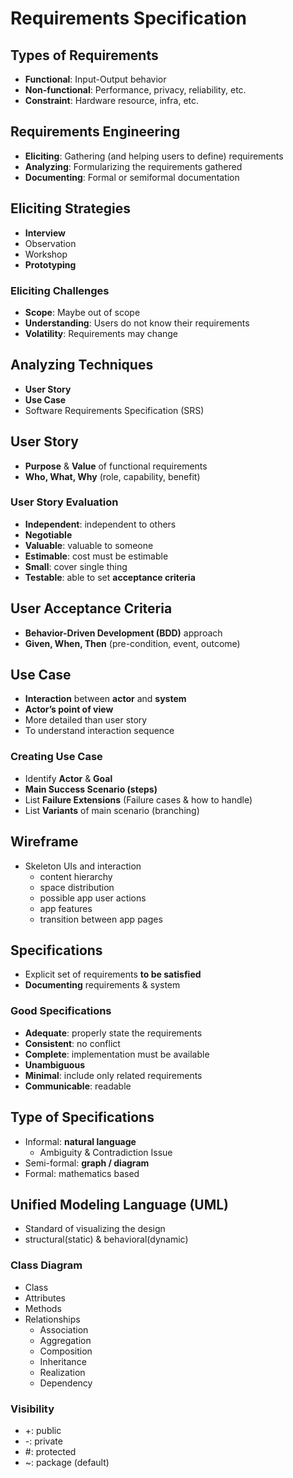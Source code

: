 # Requirements Specification

## Types of Requirements

- **Functional**: Input-Output behavior
- **Non-functional**: Performance, privacy, reliability, etc.
- **Constraint**: Hardware resource, infra, etc.

## Requirements Engineering

- **Eliciting**: Gathering (and helping users to define) requirements
- **Analyzing**: Formularizing the requirements gathered
- **Documenting**: Formal or semiformal documentation

## Eliciting Strategies

- **Interview**
- Observation
- Workshop
- **Prototyping**

### Eliciting Challenges

- **Scope**: Maybe out of scope
- **Understanding**: Users do not know their requirements
- **Volatility**: Requirements may change

## Analyzing Techniques

- **User Story**
- **Use Case**
- Software Requirements Specification (SRS)

## User Story

- **Purpose** & **Value** of functional requirements
- **Who, What, Why** (role, capability, benefit)

### User Story Evaluation

- **Independent**: independent to others
- **Negotiable**
- **Valuable**: valuable to someone
- **Estimable**: cost must be estimable
- **Small**: cover single thing
- **Testable**: able to set **acceptance criteria**

## User Acceptance Criteria

- **Behavior-Driven Development (BDD)** approach
- **Given, When, Then** (pre-condition, event, outcome)

## Use Case

- **Interaction** between **actor** and **system**
- **Actor’s point of view**
- More detailed than user story
- To understand interaction sequence

### Creating Use Case

- Identify **Actor** & **Goal**
- **Main Success Scenario (steps)**
- List **Failure Extensions** (Failure cases & how to handle)
- List **Variants** of main scenario (branching)

## Wireframe

- Skeleton UIs and interaction
    - content hierarchy
    - space distribution
    - possible app user actions
    - app features
    - transition between app pages

## Specifications

- Explicit set of requirements **to be satisfied**
- **Documenting** requirements & system

### Good Specifications

- **Adequate**: properly state the requirements
- **Consistent**: no conflict
- **Complete**: implementation must be available
- **Unambiguous**
- **Minimal**: include only related requirements
- **Communicable**: readable

## Type of Specifications

- Informal: **natural language**
    - Ambiguity & Contradiction Issue
- Semi-formal: **graph / diagram**
- Formal: mathematics based

## Unified Modeling Language (UML)

- Standard of visualizing the design
- structural(static) & behavioral(dynamic)

### Class Diagram

- Class
- Attributes
- Methods
- Relationships
    - Association
    - Aggregation
    - Composition
    - Inheritance
    - Realization
    - Dependency

### Visibility

- +: public
- -: private
- #: protected
- ~: package (default)
